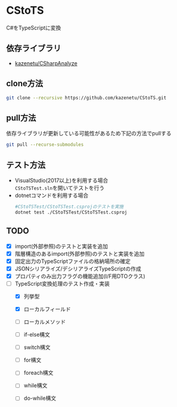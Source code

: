 # CStoTS
C#をTypeScriptに変換

## 依存ライブラリ
* [kazenetu/CSharpAnalyze](https://github.com/kazenetu/CSharpAnalyze)

## clone方法
```sh
git clone --recursive https://github.com/kazenetu/CStoTS.git
```

## pull方法
依存ライブラリが更新している可能性があるため下記の方法でpullする  
```sh
git pull --recurse-submodules
```

## テスト方法
* VisualStudio(2017以上)を利用する場合  
  ```CStoTSTest.sln```を開いてテストを行う
* dotnetコマンドを利用する場合
  ```sh
  #CStoTSTest/CStoTSTest.csprojのテストを実施
  dotnet test ./CStoTSTest/CStoTSTest.csproj
  ```

## TODO
* [X] import(外部参照)のテストと実装を追加
* [X] 階層構造のあるimport(外部参照)のテストと実装を追加
* [X] 固定出力のTypeScriptファイルの格納場所の確定
* [X] JSONシリアライズ/デシリアライズTypeScriptの作成
* [X] プロパティのみ出力フラグの機能追加(I/F用DTOクラス)
* [ ] TypeScript変換処理のテスト作成・実装
   * [X] 列挙型
   * [X] ローカルフィールド
   * [ ] ローカルメソッド
   * [ ] if-else構文
   * [ ] switch構文
   * [ ] for構文
   * [ ] foreach構文
   * [ ] while構文
   * [ ] do-while構文


